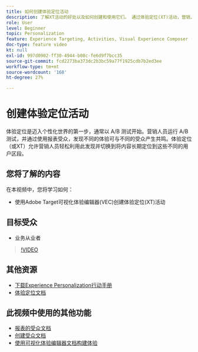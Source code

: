 ```yaml
---
title: 如何创建体验定位活动
description: 了解XT活动的好处以及如何创建和使用它们。 通过体验定位(XT)活动，营销人员可将特定内容定位到特定受众。
role: User
level: Beginner
topic: Personalization
feature: Experience Targeting, Activities, Visual Experience Composer (VEC)
doc-type: feature video
kt: null
exl-id: 997d0902-ff30-4944-b08c-fe6d9f7bcc35
source-git-commit: fcd2273ba373dc2b3bc59a77f1925cdb7b2ed3ee
workflow-type: tm+mt
source-wordcount: '168'
ht-degree: 27%

---
```


# 创建体验定位活动

体验定位是迈入个性化世界的第一步，通常以 A/B 测试开始。营销人员运行 A/B 测试，并通过使用报表受众，发现不同的体验可与不同的受众产生共鸣。体验定位（或XT）允许营销人员轻松利用此发现并切换到将内容长期定位到这些不同的用户区段。

## 您将了解的内容

在本视频中，您将学习如何：

* 使用Adobe Target可视化体验编辑器(VEC)创建体验定位(XT)活动

## 目标受众

* 业务从业者

>[!VIDEO](https://video.tv.adobe.com/v/38307?quality=12&captions=chi_hans)

## 其他资源

* [下载Experience Personalization行动手册](https://guided.adobe.com/?promoid=K42KVXHD&mv=other&search=personalization+playbook#recommended/solutions/target)
* [体验定位文档](https://experienceleague.adobe.com/docs/target/using/activities/experience-targeting/experience-target.html?lang=zh-Hans)

## 此视频中使用的其他功能

* [报表的受众文档](https://experienceleague.adobe.com/docs/target/using/audiences/managing-audience-filters.html?lang=zh-Hans)
* [创建受众文档](https://experienceleague.adobe.com/docs/target/using/audiences/managing-audience-filters.html?lang=zh-Hans)
* [使用可视化体验编辑器文档构建体验](https://experienceleague.adobe.com/docs/target/using/experiences/experiences.html?lang=zh-Hans)
